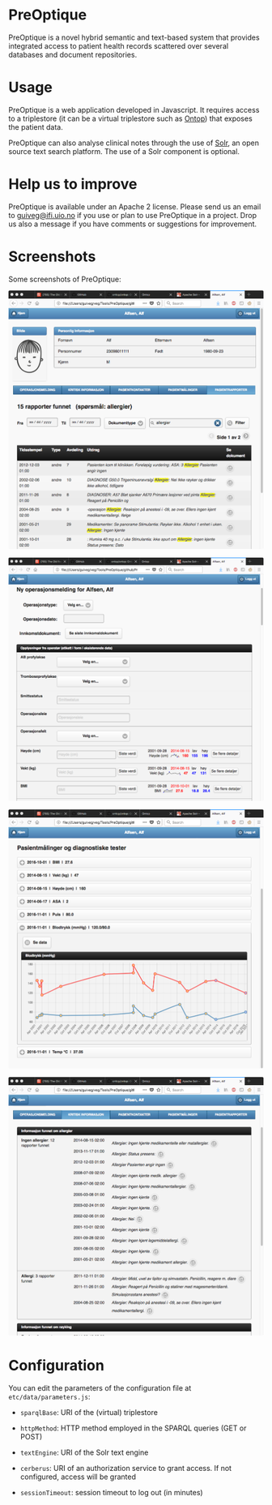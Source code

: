 PreOptique
==========
PreOptique is a novel hybrid semantic and text-based system that provides integrated access to patient health records scattered over several databases and document repositories.


Usage
==========
PreOptique is a web application developed in Javascript. It requires access to a triplestore (it can be a virtual triplestore such as [Ontop](https://github.com/ontop/ontop/)) that exposes the patient data.  

PreOptique can also analyse clinical notes through the use of [Solr](http://lucene.apache.org/solr/), an open source text search platform. The use of a Solr component is optional.


Help us to improve
==========
PreOptique is available under an Apache 2 license. Please send us an email to [guiveg@ifi.uio.no](mailto:guiveg@ifi.uio.no) if you use or plan to use PreOptique in a project. Drop us also a message if you have comments or suggestions for improvement.


Screenshots
==========
Some screenshots of PreOptique:

![screenshot](/screenshots/preoptique0.png)

![screenshot](/screenshots/preoptique1.png)

![screenshot](/screenshots/preoptique2.png)

![screenshot](/screenshots/preoptique3.png)


Configuration
==========
You can edit the parameters of the configuration file at `etc/data/parameters.js`:

* `sparqlBase`: URI of the (virtual) triplestore

* `httpMethod`: HTTP method employed in the SPARQL queries (GET or POST)

* `textEngine`: URI of the Solr text engine

* `cerberus`: URI of an authorization service to grant access. If not configured, access will be granted

* `sessionTimeout`: session timeout to log out (in minutes)

